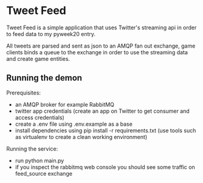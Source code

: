 Tweet Feed
==========

Tweet Feed is a simple application that uses Twitter's streaming api in 
order to feed data to my pyweek20 entry.

All tweets are parsed and sent as json to an AMQP fan out exchange, game
clients binds a queue to the exchange in order to use the streaming data and
create game entities.

Running the demon
-----------------

Prerequisites:
- an AMQP broker for example RabbitMQ
- twitter app credentials (create an app on Twitter to get consumer and access
  credentials)
- create a .env file using .env.example as a base 
- install dependencies using pip install -r requirements.txt (use tools such as
  virtualenv to create a clean working environment)

Running the service:
- run python main.py 
- if you inspect the rabbitmq web console you should see some traffic on
  feed_source exchange
